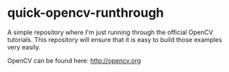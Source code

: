 quick-opencv-runthrough
=======================

A simple repository where I'm just running through the official OpenCV tutorials. 
This repository will ensure that it is easy to build those examples very easily.

OpenCV can be found here:
http://opencv.org
